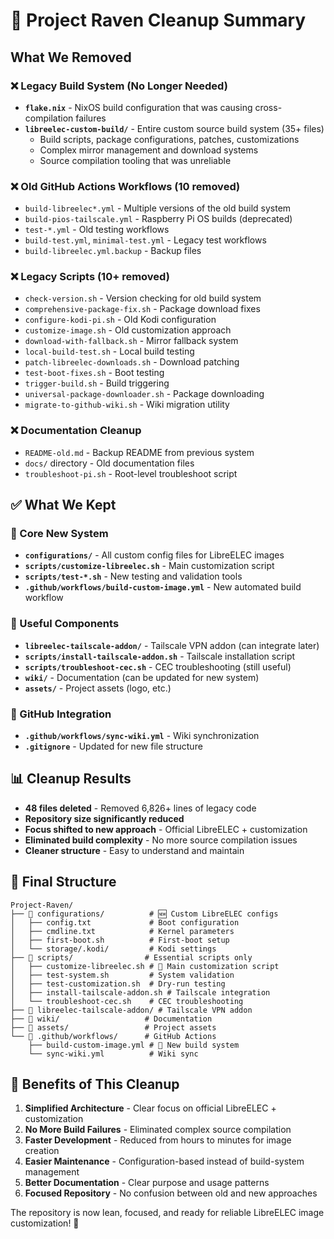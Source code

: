 # 🧹 Project Raven Cleanup Summary

## What We Removed

### ❌ Legacy Build System (No Longer Needed)
- **`flake.nix`** - NixOS build configuration that was causing cross-compilation failures
- **`libreelec-custom-build/`** - Entire custom source build system (35+ files)
  - Build scripts, package configurations, patches, customizations
  - Complex mirror management and download systems
  - Source compilation tooling that was unreliable

### ❌ Old GitHub Actions Workflows (10 removed)
- `build-libreelec*.yml` - Multiple versions of the old build system
- `build-pios-tailscale.yml` - Raspberry Pi OS builds (deprecated)
- `test-*.yml` - Old testing workflows
- `build-test.yml`, `minimal-test.yml` - Legacy test workflows
- `build-libreelec.yml.backup` - Backup files

### ❌ Legacy Scripts (10+ removed)
- `check-version.sh` - Version checking for old build system
- `comprehensive-package-fix.sh` - Package download fixes
- `configure-kodi-pi.sh` - Old Kodi configuration
- `customize-image.sh` - Old customization approach
- `download-with-fallback.sh` - Mirror fallback system
- `local-build-test.sh` - Local build testing
- `patch-libreelec-downloads.sh` - Download patching
- `test-boot-fixes.sh` - Boot testing
- `trigger-build.sh` - Build triggering
- `universal-package-downloader.sh` - Package downloading
- `migrate-to-github-wiki.sh` - Wiki migration utility

### ❌ Documentation Cleanup
- `README-old.md` - Backup README from previous system
- `docs/` directory - Old documentation files
- `troubleshoot-pi.sh` - Root-level troubleshoot script

## ✅ What We Kept

### 🎯 Core New System
- **`configurations/`** - All custom config files for LibreELEC images
- **`scripts/customize-libreelec.sh`** - Main customization script
- **`scripts/test-*.sh`** - New testing and validation tools
- **`.github/workflows/build-custom-image.yml`** - New automated build workflow

### 🔧 Useful Components
- **`libreelec-tailscale-addon/`** - Tailscale VPN addon (can integrate later)
- **`scripts/install-tailscale-addon.sh`** - Tailscale installation script
- **`scripts/troubleshoot-cec.sh`** - CEC troubleshooting (still useful)
- **`wiki/`** - Documentation (can be updated for new system)
- **`assets/`** - Project assets (logo, etc.)

### 🤖 GitHub Integration
- **`.github/workflows/sync-wiki.yml`** - Wiki synchronization
- **`.gitignore`** - Updated for new file structure

## 📊 Cleanup Results

- **48 files deleted** - Removed 6,826+ lines of legacy code
- **Repository size significantly reduced**
- **Focus shifted to new approach** - Official LibreELEC + customization
- **Eliminated build complexity** - No more source compilation issues
- **Cleaner structure** - Easy to understand and maintain

## 🎯 Final Structure

```
Project-Raven/
├── 📂 configurations/          # 🆕 Custom LibreELEC configs
│   ├── config.txt             # Boot configuration
│   ├── cmdline.txt            # Kernel parameters
│   ├── first-boot.sh          # First-boot setup
│   └── storage/.kodi/         # Kodi settings
├── 📂 scripts/                # Essential scripts only
│   ├── customize-libreelec.sh # 🌟 Main customization script
│   ├── test-system.sh         # System validation
│   ├── test-customization.sh  # Dry-run testing
│   ├── install-tailscale-addon.sh # Tailscale integration
│   └── troubleshoot-cec.sh    # CEC troubleshooting
├── 📂 libreelec-tailscale-addon/ # Tailscale VPN addon
├── 📂 wiki/                   # Documentation
├── 📂 assets/                 # Project assets
└── 📂 .github/workflows/      # GitHub Actions
    ├── build-custom-image.yml # 🌟 New build system
    └── sync-wiki.yml          # Wiki sync
```

## 🚀 Benefits of This Cleanup

1. **Simplified Architecture** - Clear focus on official LibreELEC + customization
2. **No More Build Failures** - Eliminated complex source compilation
3. **Faster Development** - Reduced from hours to minutes for image creation
4. **Easier Maintenance** - Configuration-based instead of build-system management
5. **Better Documentation** - Clear purpose and usage patterns
6. **Focused Repository** - No confusion between old and new approaches

The repository is now lean, focused, and ready for reliable LibreELEC image customization! 🎉
